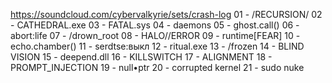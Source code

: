 https://soundcloud.com/cybervalkyrie/sets/crash-log
01 - /RECURSION/
02 - CATHEDRAL.exe
03 - FATAL.sys
04 - daemons
05 - ghost.call()
06 - abort:life
07 - /drown_root
08 - HALO//ERROR
09 - runtime[FEAR]
10 - echo.chamber()
11 - serdtse:выкл
12 - ritual.exe
13 - /frozen
14 - BLIND VISION
15 - deepend.dll
16 - KILLSWITCH
17 - ALIGNMENT
18 - PROMPT_INJECTION
19 - null•ptr
20 - corrupted kernel
21 - sudo nuke
